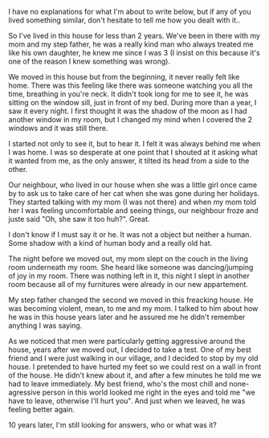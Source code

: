 I have no explanations for what I'm about to write below, but if any of you lived something similar, don't hesitate to tell me how you dealt with it.. 

So I've lived in this house for less than 2 years.
We've been in there with my mom and my step father, he was a really kind man who always treated me like his own daughter, he knew me since I was 3 (I insist on this because it's one of the reason I knew something was wrong).

We moved in this house but from the beginning, it never really felt like home. There was this feeling like there was someone watching you all the time, breathing in you're neck.
It didn't took long for me to see it, he was sitting on the window sill, just in front of my bed. During more than a year, I saw it every night. I first thought it was the shadow of the moon as I had another window in my room, but I changed my mind when I covered the 2 windows and it was still there.

I started not only to see it, but to hear it. I felt it was always behind me when I was home. I was so desperate at one point that I shouted at it asking what it wanted from me, as the only answer, it tilted its head from a side to the other.

Our neighbour, who lived in our house when she was a little girl once came by to ask us to take care of her cat when she was gone during her holidays. They started talking with my mom (I was not there) and when my mom told her I was feeling uncomfortable and seeing things, our neighbour froze and juste said "Oh, she saw it too huh?". Great.

I don't know if I must say it or he. It was not a object but neither a human. Some shadow with a kind of human body and a really old hat.

The night before we moved out, my mom slept on the couch in the living room underneath my room. She heard like someone was dancing/jumping of joy in my room. There was nothing left in it, this night I slept in another room because all of my furnitures were already in our new appartement. 

My step father changed the second we moved in this freacking house. He was becoming violent, mean, to me and my mom. I talked to him about how he was in this house years later and he assured me he didn't remember anything I was saying.

As we noticed that men were particularly getting aggressive around the house, years after we moved out, I decided to take a test. One of my best friend and I were just walking in our village, and I decided to stop by my old house. I pretended to have hurted my feet so we could rest on a wall in front of the house. He didn't knew about it, and after a few minutes he told me we had to leave immediately. My best friend, who's the most chill and none-agressive person in this world looked me right in the eyes and told me "we have to leave, otherwise I'll hurt you". 
And just when we leaved, he was feeling better again.

10 years later, I'm still looking for answers, who or what was it?